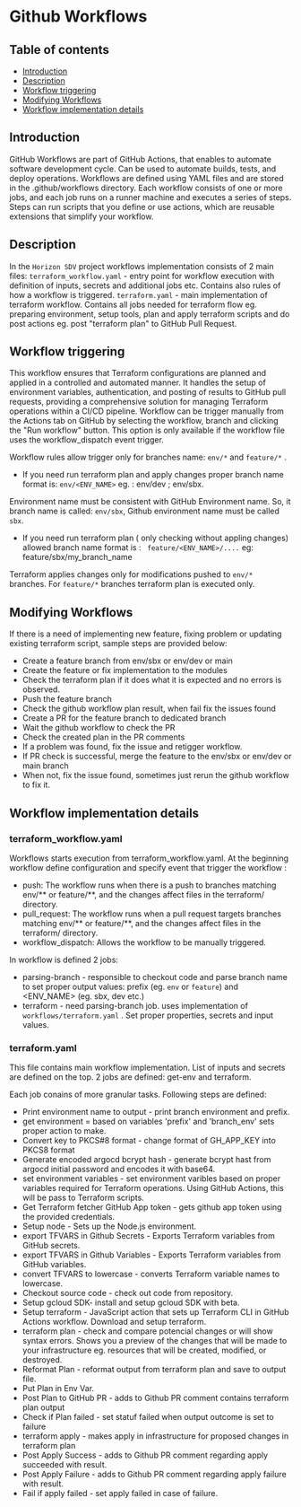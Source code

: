 # Github Workflows

## Table of contents
- [Introduction](#Introduction)
- [Description](#Description)
- [Workflow triggering](#WorkflowTriggering)
- [Modifying Workflows](#ModifyingWorkflows)  
- [Workflow implementation details](#WorkflowImplementationDetails)


## Introduction <a name="Introduction"></a>
GitHub Workflows are part of GitHub Actions, that enables to automate software development cycle. Can be used to automate builds, tests, and deploy operations. Workflows are defined using YAML files and are stored in the .github/workflows directory. Each workflow consists of one or more jobs, and each job runs on a runner machine and executes a series of steps. Steps can run scripts that you define or use actions, which are reusable extensions that simplify your workflow.


## Description <a name="Description"></a>
In the `Horizon SDV` project workflows implementation consists of 2 main files:
`terraform_workflow.yaml` - entry point for workflow execution with definition of inputs, secrets and additional jobs etc. Contains also rules of how a workflow is triggered.
`terraform.yaml` - main implementation of terraform workflow. Contains all jobs needed for terraform flow eg. preparing environment, setup tools, plan and apply terraform scripts and do post actions eg. post "terraform plan" to GitHub Pull Request.


## Workflow triggering <a name="WorkflowTriggering"></a>
This workflow ensures that Terraform configurations are planned and applied in a controlled and automated manner. It handles the setup of environment variables, authentication,  and posting of results to GitHub pull requests, providing a comprehensive solution for managing Terraform operations within a CI/CD pipeline.
Workflow can be trigger manually from the Actions tab on GitHub by selecting the workflow, branch and clicking the "Run workflow" button. This option is only available if the workflow file uses the workflow_dispatch event trigger.

Workflow rules allow trigger only for branches name: `env/*` and `feature/*` .
- If you need run terraform plan and apply changes proper branch name format is:
`env/<ENV_NAME>` eg. : env/dev ; env/sbx.

Environment name must be consistent with GitHub Environment name. So, it branch name is called: `env/sbx`, Github environment name must be called `sbx`.

- If you need run terraform plan ( only checking without appling changes) allowed branch name format is :
` feature/<ENV_NAME>/....` eg: feature/sbx/my_branch_name

Terraform applies changes only for modifications pushed to `env/*` branches. For `feature/*` branches terraform plan is executed only.


## Modifying Workflows <a name="ModifyingWorkflows"></a>
If there is a need of implementing new feature, fixing problem or updating existing terraform script, sample steps are provided below:

- Create a feature branch from env/sbx or env/dev or main
- Create the feature or fix implementation to the modules
- Check the terraform plan if it does what it is expected and no errors is observed.
- Push the feature branch
- Check the github workflow plan result, when fail fix the issues found
- Create a PR for the feature branch to dedicated branch
- Wait the github workflow to check the PR
- Check the created plan in the PR comments
- If a problem was found, fix the issue and retigger workflow.
- If PR check is successful, merge the feature to the env/sbx or env/dev or main branch
- When not, fix the issue found, sometimes just rerun the github workflow to fix it.


## Workflow implementation details <a name="WorkflowImplementationDetails"></a>

### terraform_workflow.yaml
Workflows starts execution from terraform_workflow.yaml. At the beginning workflow define configuration and specify event that trigger the workflow :
- push: The workflow runs when there is a push to branches matching env/** or feature/**, and the changes affect files in the terraform/ directory.
- pull_request: The workflow runs when a pull request targets branches matching env/** or feature/**, and the changes affect files in the terraform/ directory.
- workflow_dispatch: Allows the workflow to be manually triggered.

In workflow is defined 2 jobs:
- parsing-branch - responsible to checkout code and parse branch name to set proper output values: prefix (eg. `env` or `feature`) and <ENV_NAME> (eg. sbx, dev etc.)
- terraform - need parsing-branch job. uses implementation of `workflows/terraform.yaml` . Set proper properties, secrets and input values.

### terraform.yaml
This file contains main workflow implementation. List of inputs and secrets are defined on the top. 2 jobs are defined: get-env and terraform.

Each job conains of more granular tasks. Following steps are defined:
- Print environment name to output - print branch environment and prefix.
- get environment = based on variables 'prefix' and 'branch_env' sets proper action to make.
- Convert key to PKCS#8 format - change format of GH_APP_KEY into PKCS8 format 
- Generate encoded argocd bcrypt hash - generate bcrypt hast from argocd initial password and encodes it with base64.
- set environment variables - set environment varibles based on proper variables required for Terraform operations. Using GitHub Actions, this will be pass to Terraform scripts.
- Get Terraform fetcher GitHub App token - gets github app token using the provided credentials.
- Setup node - Sets up the Node.js environment.
- export TFVARS in Github Secrets - Exports Terraform variables from GitHub secrets.
- export TFVARS in Github Variables - Exports Terraform variables from GitHub variables.
- convert TFVARS to lowercase - converts Terraform variable names to lowercase.
- Checkout source code - check out code from repository.
- Setup gcloud SDK- install and setup gcloud SDK with beta.
- Setup terraform - JavaScript action that sets up Terraform CLI in GitHub Actions workflow. Download and setup terraform.
- terraform plan - check and compare potencial changes or will show syntax errors. Shows you a preview of the changes that will be made to your infrastructure eg. resources that will be created, modified, or destroyed.
- Reformat Plan - reformat output from terraform plan and save to output file.
- Put Plan in Env Var.
- Post Plan to GitHub PR - adds to Github PR comment contains terraform plan output 
- Check if Plan failed - set statuf failed when output outcome is set to failure
- terraform apply - makes apply in infrastructure for proposed changes in terraform plan
- Post Apply Success - adds to Github PR comment regarding apply succeeded with result.
- Post Apply Failure - adds to Github PR comment regarding apply failure with result.
- Fail if apply failed - set apply failed in case of failure.
